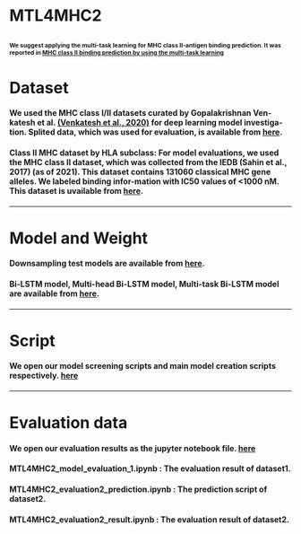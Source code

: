 # MTL4MHC2 

<span style="font-size: 50%">We suggest applying the multi-task learning for MHC class II-antigen binding prediction. It was reported in [MHC class II binding prediction by using the multi-task learning](URL)</span>
---


# Dataset 
 
#### We used the MHC class I/II datasets curated by Gopalakrishnan Ven-katesh et al. [(Venkatesh et al., 2020)](https://github.com/gopuvenkat/MHCAttnNet) for deep learning model investiga-tion. Splited data, which was used for evaluation, is available from [here](https://bioinformatics.riken.jp/MTL4MHC2/evaluation_dataset_5cross/).
 
#### Class II MHC dataset by HLA subclass: For model evaluations, we used the MHC class II dataset, which was collected from the IEDB (Sahin et al., 2017) (as of 2021). This dataset contains 131060 classical MHC gene alleles. We labeled binding infor-mation with IC50 values of <1000 nM. This dataset is uvailable from [here](https://bioinformatics.riken.jp/MTL4MHC2/evaluation_dataset_IEDB/).

---

# Model and Weight 
 
#### Downsampling test models are available from [here](https://bioinformatics.riken.jp/MTL4MHC2/model/downsampling/). 
 
#### Bi-LSTM model, Multi-head Bi-LSTM model, Multi-task Bi-LSTM model are available from [here](https://bioinformatics.riken.jp/MTL4MHC2/model/).
 

---

# Script 

#### We open our model screening  scripts and main model creation scripts respectively. [here](https://github.com/rikenbit/MTL4MHC2/tree/main/script) 


---

# Evaluation data 

#### We open our evaluation results as the jupyter notebook file. [here](https://github.com/rikenbit/MTL4MHC2/tree/main/evaluation_result) 

#### MTL4MHC2_model_evaluation_1.ipynb : The evaluation result of dataset1. 

#### MTL4MHC2_evaluation2_prediction.ipynb : The prediction script of dataset2. 

#### MTL4MHC2_evaluation2_result.ipynb : The evaluation result of dataset2. 








